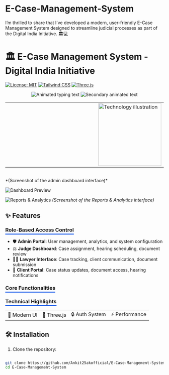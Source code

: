 # E-Case-Management-System
 I’m thrilled to share that I’ve developed a modern, user-friendly E-Case Management System designed to streamline judicial processes as part of the Digital India Initiative. 🏛️💻


# 🏛️ <span style="display: inline-block; animation: fadeIn 2s;"> E-Case Management System </span> - <span class="gradient-text"> Digital India Initiative </span>

[![License: MIT](https://img.shields.io/badge/License-MIT-blue.svg)](https://opensource.org/licenses/MIT)
[![Tailwind CSS](https://img.shields.io/badge/Tailwind_CSS-3.3.0-blueviolet)](https://tailwindcss.com)
[![Three.js](https://img.shields.io/badge/Three.js-r128-orange)](https://threejs.org)

<p align="center">
  <img src="https://readme-typing-svg.demolab.com?font=Fira+Code&size=24&duration=2000&pause=500&color=2563EB&center=true&width=800&height=50&lines=A+modern+web+application+to+digitize+and+streamline;judicial+case+management" alt="Animated typing text" />
  
  <img src="https://readme-typing-svg.demolab.com?font=Fira+Code&size=18&duration=1500&pause=1000&color=4F46E5&center=true&width=800&height=30&lines=Transforming+legal+processes+through+cutting-edge+technology;Empowering+judiciary+with+digital+workflow+solutions" alt="Secondary animated text" />
  
  <p align="center">
   
  <table>
    <tr>
      <td width="60%">
<!--         <img src="https://readme-typing-svg.demolab.com?font=Fira+Code&size=16&duration=1200&pause=800&color=7C3AED&center=true&width=100%&lines=⚡+Built+with+Tailwind+CSS+and+Three.js+%7C+🚀+Open+Source+Initiative" alt="Tech stack animated text" /> -->
      </td>
      <td width="40%">
        <img src="https://github.com/user-attachments/assets/29e6a55b-ff5f-4585-8030-924b0f77bfd3" width="200" alt="Technology illustration">
      </td>
    </tr>
  </table>
</p>
</p>
<br>
  *(Screenshot of the admin dashboard interface)*

![Dashboard Preview](https://github.com/user-attachments/assets/095d90f0-64d2-4462-a27a-1f203e12f9cd)


![Reports & Analytics](https://github.com/user-attachments/assets/93bbad20-c0ac-49cd-adda-c4a1967945f4)
*(Screenshot of the Reports & Analytics interface)*

## ✨ <span style="display: inline-block; animation: bounce 2s infinite;">Features</span>

### <span style="border-bottom: 3px solid #2563EB; padding-bottom: 2px;">Role-Based Access Control</span>
- 🛡️ **Admin Portal**: User management, analytics, and system configuration
- ⚖️ **Judge Dashboard**: Case assignment, hearing scheduling, document review
- 👨‍⚖️ **Lawyer Interface**: Case tracking, client communication, document submission
- 👤 **Client Portal**: Case status updates, document access, hearing notifications

### <span style="border-bottom: 3px solid #2563EB; padding-bottom: 2px;">Core Functionalities</span>


### <span style="border-bottom: 3px solid #2563EB; padding-bottom: 2px;">Technical Highlights</span>
<table>
  <tr>
    <td align="center" style="animation: float 3s ease-in-out infinite;">
      🎨 Modern UI
    </td>
    <td align="center" style="animation: float 3s ease-in-out infinite 0.5s;">
      🚀 Three.js
    </td>
    <td align="center" style="animation: float 3s ease-in-out infinite 1s;">
      🔒 Auth System
    </td>
    <td align="center" style="animation: float 3s ease-in-out infinite 1.5s;">
      ⚡ Performance
    </td>
  </tr>
</table>

## 🛠️ <span class="hammer-emoji">Installation</span>

1. Clone the repository:
```bash

git clone https://github.com/Ankit25akofficial/E-Case-Management-System.git
cd E-Case-Management-System
